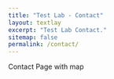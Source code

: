 ```yaml
---
title: "Test Lab - Contact"
layout: textlay
excerpt: "Test Lab Contact."
sitemap: false
permalink: /contact/
---
```


Contact Page with map




